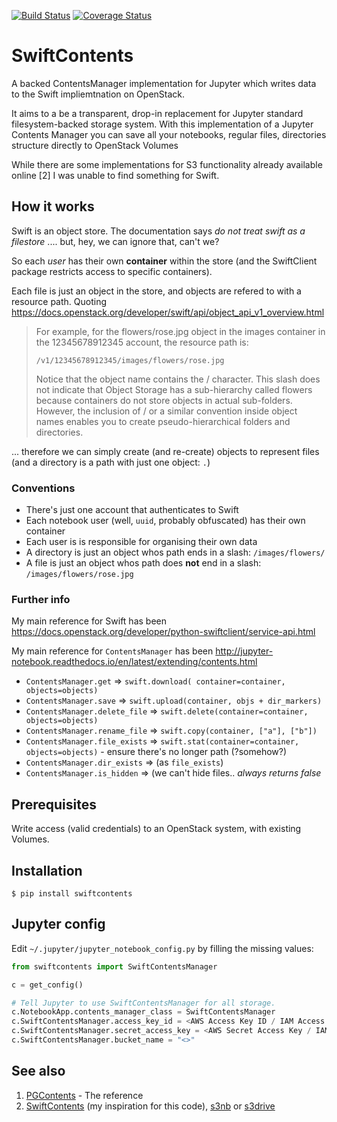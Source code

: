
[![Build Status](https://travis-ci.org/danielfrg/SwiftContents.svg?branch=master)](https://travis-ci.org/danielfrg/SwiftContents)
[![Coverage Status](https://coveralls.io/repos/github/danielfrg/SwiftContents/badge.svg?branch=master)](https://coveralls.io/github/danielfrg/SwiftContents?branch=master)

# SwiftContents

A backed ContentsManager implementation for Jupyter which writes data to the Swift impliemtnation on OpenStack.

It aims to a be a transparent, drop-in replacement for Jupyter standard filesystem-backed storage system.
With this implementation of a Jupyter Contents Manager you can save all your notebooks, regular files, directories
structure directly to OpenStack Volumes

While there are some implementations for S3 functionality already available online [2] I was unable to find something for Swift.

## How it works

Swift is an object store. The documentation says _do not treat swift as a filestore_ .... but, hey, we can ignore that, can't we?

So each _user_ has their own **container** within the store (and the SwiftClient package restricts access to specific containers).

Each file is just an object in the store, and objects are refered to with a resource path. Quoting https://docs.openstack.org/developer/swift/api/object_api_v1_overview.html

>For example, for the flowers/rose.jpg object in the images container in the 12345678912345 account, the resource path is:
>
> `/v1/12345678912345/images/flowers/rose.jpg`
>
>Notice that the object name contains the / character. This slash does not indicate that Object Storage has a sub-hierarchy called flowers because containers do not store objects in actual sub-folders. However, the inclusion of / or a similar convention inside object names enables you to create pseudo-hierarchical folders and directories.

... therefore we can simply create (and re-create) objects to represent files (and a directory is a path with just one object: `.`)

### Conventions

* There's just one account that authenticates to Swift
* Each notebook user (well, `uuid`, probably obfuscated) has their own container
* Each user is is responsible for organising their own data
* A directory is just an object whos path ends in a slash: `/images/flowers/`
* A file is just an object whos path does **not** end in a slash: `/images/flowers/rose.jpg`

### Further info

My main reference for Swift has been https://docs.openstack.org/developer/python-swiftclient/service-api.html

My main reference for `ContentsManager` has been http://jupyter-notebook.readthedocs.io/en/latest/extending/contents.html

* `ContentsManager.get` => `swift.download( container=container, objects=objects)`
* `ContentsManager.save` => `swift.upload(container, objs + dir_markers)`
* `ContentsManager.delete_file` => `swift.delete(container=container, objects=objects)`
* `ContentsManager.rename_file` => `swift.copy(container, ["a"], ["b"])`
* `ContentsManager.file_exists` => `swift.stat(container=container, objects=objects)` - ensure there's no longer path (?somehow?)
* `ContentsManager.dir_exists` => (as `file_exists`)
* `ContentsManager.is_hidden` => (we can't hide files.. _always returns false_

## Prerequisites

Write access (valid credentials) to an OpenStack system, with existing Volumes.

## Installation

```
$ pip install swiftcontents
```

## Jupyter config

Edit `~/.jupyter/jupyter_notebook_config.py` by filling the missing values:

```python
from swiftcontents import SwiftContentsManager

c = get_config()

# Tell Jupyter to use SwiftContentsManager for all storage.
c.NotebookApp.contents_manager_class = SwiftContentsManager
c.SwiftContentsManager.access_key_id = <AWS Access Key ID / IAM Access Key ID>
c.SwiftContentsManager.secret_access_key = <AWS Secret Access Key / IAM Secret Access Key>
c.SwiftContentsManager.bucket_name = "<>"
```

## See also

1. [PGContents](https://github.com/quantopian/pgcontents) - The reference
2. [SwiftContents](https://github.com/danielfrg/SwiftContents) (my inspiration for this code), [s3nb](https://github.com/monetate/s3nb) or [s3drive](https://github.com/stitchfix/s3drive)
